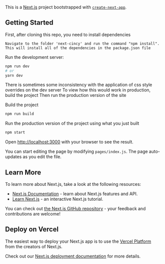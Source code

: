 This is a [Next.js](https://nextjs.org/) project bootstrapped with [`create-next-app`](https://github.com/vercel/next.js/tree/canary/packages/create-next-app).

## Getting Started
First, after cloning this repo, you need to install dependencies

```
Navigate to the folder 'next-cincy' and run the command "npm install".
This will install all of the dependencies in the package.json file
```

Run the development server:

```bash
npm run dev
# or
yarn dev
```

There is sometimes some inconsistency with the application of css style overrides on the dev server
To view how this would work in production, build the project
Then run the production version of the site

Build the project

```bash
npm run build
```

Run the production version of the project using what you just built

```bash
npm start
```

Open [http://localhost:3000](http://localhost:3000) with your browser to see the result.

You can start editing the page by modifying `pages/index.js`. The page auto-updates as you edit the file.

## Learn More

To learn more about Next.js, take a look at the following resources:

- [Next.js Documentation](https://nextjs.org/docs) - learn about Next.js features and API.
- [Learn Next.js](https://nextjs.org/learn) - an interactive Next.js tutorial.

You can check out [the Next.js GitHub repository](https://github.com/vercel/next.js/) - your feedback and contributions are welcome!

## Deploy on Vercel

The easiest way to deploy your Next.js app is to use the [Vercel Platform](https://vercel.com/import?utm_medium=default-template&filter=next.js&utm_source=create-next-app&utm_campaign=create-next-app-readme) from the creators of Next.js.

Check out our [Next.js deployment documentation](https://nextjs.org/docs/deployment) for more details.
